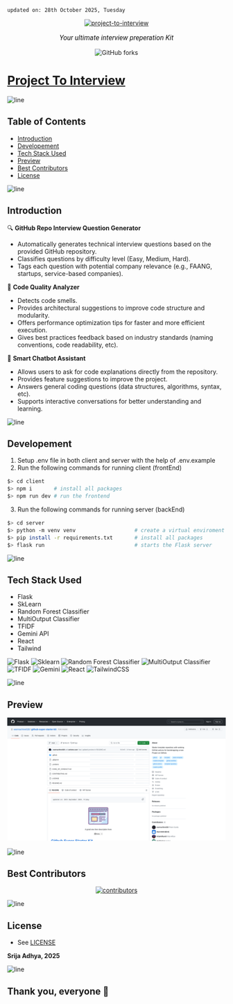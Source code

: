     updated on: 28th October 2025, Tuesday

<div align=center>
    <a href="https://github.com/warmachine028/project-to-interview">
        <img width="200" src="https://cdn-icons-png.flaticon.com/512/3135/3135682.png" alt="project-to-interview">
    </a>
    <p style="font-family: roboto, calibri; font-size:12pt; font-style:italic"> Your ultimate interview preperation Kit </p>
    <a src="https://github.com/warmachine028/project-to-interview/forks">
        <img alt="GitHub forks" src="https://img.shields.io/github/forks/warmachine028/project-to-interview">
    </a>
</div>

# [Project To Interview](https://github.com/warmachine028/project-to-interview)

![line]

## Table of Contents

- [Introduction](#introduction)
- [Developement](#developement)
- [Tech Stack Used](#tech-stack-used)
- [Preview](#preview)
- [Best Contributors](#best-contributors)
- [License](#license)

![line]

## Introduction

🔍 **GitHub Repo Interview Question Generator**

- Automatically generates technical interview questions based on the provided GitHub repository.
- Classifies questions by difficulty level (Easy, Medium, Hard).
- Tags each question with potential company relevance (e.g., FAANG, startups, service-based companies).

🧠 **Code Quality Analyzer**

- Detects code smells.
- Provides architectural suggestions to improve code structure and modularity.
- Offers performance optimization tips for faster and more efficient execution.
- Gives best practices feedback based on industry standards (naming conventions, code readability, etc).

🤖 **Smart Chatbot Assistant**

- Allows users to ask for code explanations directly from the repository.
- Provides feature suggestions to improve the project.
- Answers general coding questions (data structures, algorithms, syntax, etc).
- Supports interactive conversations for better understanding and learning.

![line]

## Developement

1. Setup .env file in both client and server with the help of .env.example
2. Run the following commands for running client (frontEnd)
```sh
$> cd client
$> npm i       # install all packages
$> npm run dev # run the frontend
```
3. Run the following commands for running server (backEnd)
```sh
$> cd server
$> python -m venv venv                   # create a virtual enviroment (optional)
$> pip install -r requirements.txt       # install all packages
$> flask run                             # starts the Flask server
```


![line]

## Tech Stack Used

- Flask
- SkLearn
- Random Forest Classifier
- MultiOutput Classifier
- TFIDF
- Gemini API 
- React
- Tailwind

![Flask](https://img.shields.io/badge/flask-%23121011.svg?style=for-the-badge&logo=flask&logoColor=white) ![Sklearn](https://img.shields.io/badge/sklearn-%23000000.svg?style=for-the-badge&logo=sklearn&logoColor=white) ![Random Forest Classifier](https://img.shields.io/badge/randomforestclassifier-1A2B34?style=for-the-badge&logo=randomforestclassifier&logoColor=pink)  ![MultiOutput Classifier](https://img.shields.io/badge/MultiOutputClassifier-CA4245?style=for-the-badge&logo=randomforestclassifier&logoColor=white) ![TFIDF](https://img.shields.io/badge/tfidf-%23323330.svg?style=for-the-badge&logo=tfidf&logoColor=%23F7DF1E) ![Gemini](https://img.shields.io/badge/gemini%20-ffffff.svg?style=for-the-badge&logo=googlegemini&logoColor=blue) ![React](https://img.shields.io/badge/react-%2320232a.svg?style=for-the-badge&logo=react&logoColor=%2361DAFB) ![TailwindCSS](https://img.shields.io/badge/tailwindcss-%2338B2AC.svg?style=for-the-badge&logo=tailwind-css&logoColor=white) 

![line]

## Preview

<picture align="center">
    <source media="(prefers-color-scheme: light)" srcset=".github/preview-light.png">
    <source media="(prefers-color-scheme: dark)" srcset=".github/preview-dark.png">
    <img src=".github/preview-light.png" alt="preview">
</picture>

![line]

## Best Contributors

<div align="center">
    <a href="https://github.com/srijaadhya12/project-to-interview/graphs/contributors">
        <img src="https://contrib.rocks/image?repo=srijaadhya12/project-to-interview" alt="contributors"/>
    </a>
</div>

![line]

## License

- See [LICENSE]

**Srija Adhya, 2025**

![line]

## Thank you, everyone 💚

[icons]: https://icons8.com
[markdown-badges]: https://github.com/Ileriayo/markdown-badges
[custom-icons]: https://simpleicons.org
[line]: https://user-images.githubusercontent.com/75939390/137615281-3a875960-92cc-407f-97fe-fd2319bdb252.png
[License]: https://github.com/warmachine028/project-to-interview/blob/main/LICENSE

<!-- 28/10/25 -->

